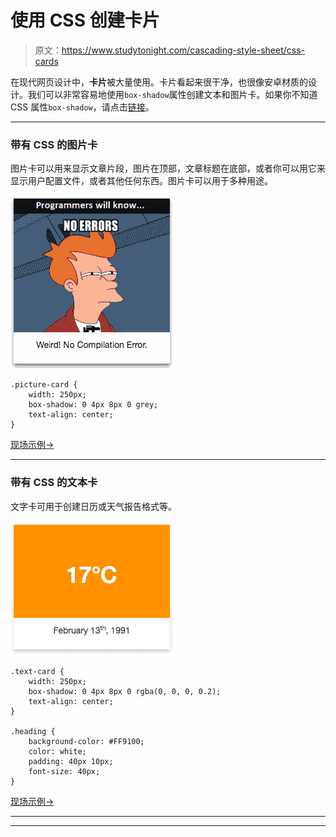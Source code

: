# 使用 CSS 创建卡片

> 原文：<https://www.studytonight.com/cascading-style-sheet/css-cards>

在现代网页设计中，**卡片**被大量使用。卡片看起来很干净，也很像安卓材质的设计。我们可以非常容易地使用`box-shadow`属性创建文本和图片卡。如果你不知道 CSS 属性`box-shadow`，请点击[链接](css-box-model)。

* * *

### 带有 CSS 的图片卡

图片卡可以用来显示文章片段，图片在顶部，文章标题在底部，或者你可以用它来显示用户配置文件，或者其他任何东西。图片卡可以用于多种用途。

![Picture Cards using CSS](img/c0e5afd466589465d1392bce03de2bda.png)

```
.picture-card {
    width: 250px;
    box-shadow: 0 4px 8px 0 grey;
    text-align: center;
} 
```

[现场示例→](/code/playground/web?file=css-css_cards_1)

* * *

### 带有 CSS 的文本卡

文字卡可用于创建日历或天气报告格式等。

![Text Cards using CSS](img/1495273143396bda220dcdeb0004285b.png)

```
.text-card {
    width: 250px;
    box-shadow: 0 4px 8px 0 rgba(0, 0, 0, 0.2);
    text-align: center;
}

.heading {
    background-color: #FF9100;
    color: white;
    padding: 40px 10px;
    font-size: 40px;
}
```

[现场示例→](/code/playground/web?file=css-css_cards_2)

* * *

* * *